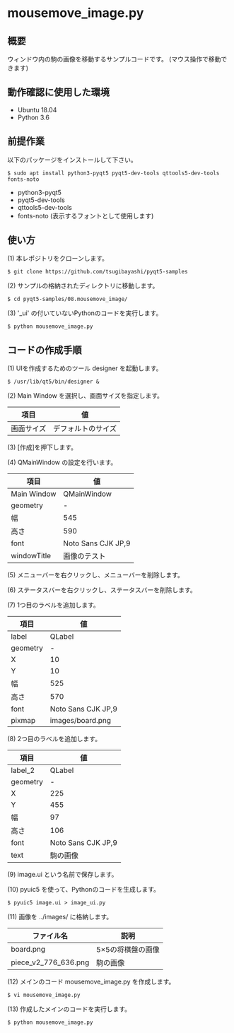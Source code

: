 # mousemove\_image.py

## 概要

ウィンドウ内の駒の画像を移動するサンプルコードです。
(マウス操作で移動できます)

## 動作確認に使用した環境

- Ubuntu 18.04
- Python 3.6

## 前提作業

以下のパッケージをインストールして下さい。

    $ sudo apt install python3-pyqt5 pyqt5-dev-tools qttools5-dev-tools fonts-noto

* python3-pyqt5
* pyqt5-dev-tools
* qttools5-dev-tools
* fonts-noto (表示するフォントとして使用します)

## 使い方

(1) 本レポジトリをクローンします。

    $ git clone https://github.com/tsugibayashi/pyqt5-samples

(2) サンプルの格納されたディレクトリに移動します。

    $ cd pyqt5-samples/08.mousemove_image/

(3) '\_ui' の付いていないPythonのコードを実行します。

    $ python mousemove_image.py

## コードの作成手順

(1) UIを作成するためのツール designer を起動します。

    $ /usr/lib/qt5/bin/designer &

(2) Main Window を選択し、画面サイズを指定します。

| 項目 | 値 |
----|----
| 画面サイズ | デフォルトのサイズ |

(3) [作成]を押下します。

(4) QMainWindow の設定を行います。

| 項目 | 値 |
----|----
| Main Window | QMainWindow |
| geometry | - |
| 幅 | 545 |
| 高さ | 590 |
| font | Noto Sans CJK JP,9 |
| windowTitle | 画像のテスト |

(5) メニューバーを右クリックし、メニューバーを削除します。

(6) ステータスバーを右クリックし、ステータスバーを削除します。

(7) 1つ目のラベルを追加します。

| 項目 | 値 |
----|----
| label | QLabel |
| geometry | - |
| X | 10 |
| Y | 10 |
| 幅 | 525 |
| 高さ | 570 |
| font | Noto Sans CJK JP,9 |
| pixmap | images/board.png |

(8) 2つ目のラベルを追加します。

| 項目 | 値 |
----|----
| label\_2 | QLabel |
| geometry | - |
| X | 225 |
| Y | 455 |
| 幅 | 97 |
| 高さ | 106 |
| font | Noto Sans CJK JP,9 |
| text | 駒の画像 |

(9) image.ui という名前で保存します。

(10) pyuic5 を使って、Pythonのコードを生成します。

    $ pyuic5 image.ui > image_ui.py

(11) 画像を ../images/ に格納します。

| ファイル名 | 説明 |
----|----
| board.png | 5×5の将棋盤の画像 |
| piece\_v2\_776\_636.png | 駒の画像 |

(12) メインのコード mousemove\_image.py を作成します。

    $ vi mousemove_image.py

(13) 作成したメインのコードを実行します。

    $ python mousemove_image.py

